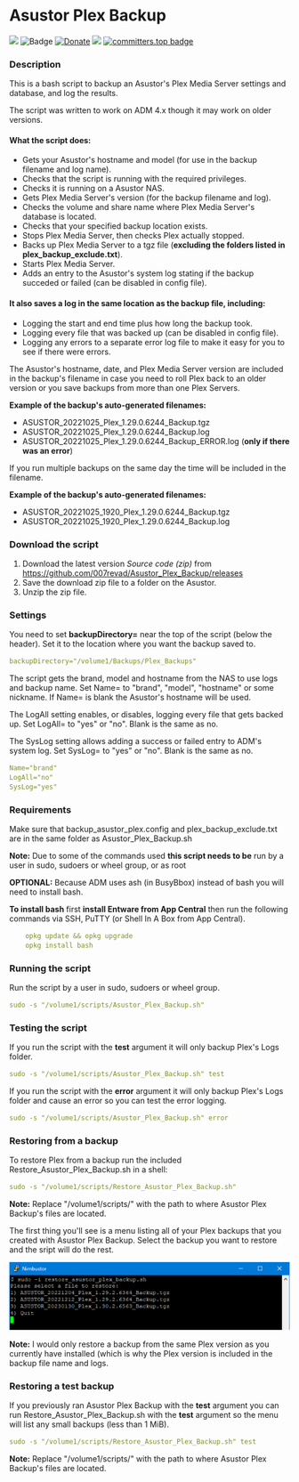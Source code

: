 # Asustor Plex Backup

<a href="https://github.com/007revad/Asustor_Plex_Backup/releases"><img src="https://img.shields.io/github/release/007revad/Asustor_Plex_Backup.svg"></a>
![Badge](https://hitscounter.dev/api/hit?url=https%3A%2F%2Fgithub.com%2F007revad%2FAsustor_Plex_Backup&label=Visitors&icon=github&color=%23198754&message=&style=flat&tz=Australia%2FSydney)
[![Donate](https://img.shields.io/badge/Donate-PayPal-green.svg)](https://www.paypal.com/paypalme/007revad)
[![](https://img.shields.io/static/v1?label=Sponsor&message=%E2%9D%A4&logo=GitHub&color=%23fe8e86)](https://github.com/sponsors/007revad)
[![committers.top badge](https://user-badge.committers.top/australia/007revad.svg)](https://user-badge.committers.top/australia/007revad)

### Description

This is a bash script to backup an Asustor's Plex Media Server settings and database, and log the results.

The script was written to work on ADM 4.x though it may work on older versions.

#### What the script does:

-   Gets your Asustor's hostname and model (for use in the backup filename and log name).
-   Checks that the script is running with the required privileges.
-   Checks it is running on a Asustor NAS.
-   Gets Plex Media Server's version (for the backup filename and log).
-   Checks the volume and share name where Plex Media Server's database is located.
-   Checks that your specified backup location exists.
-   Stops Plex Media Server, then checks Plex actually stopped.
-   Backs up Plex Media Server to a tgz file (**excluding the folders listed in plex_backup_exclude.txt**).
-   Starts Plex Media Server.
-   Adds an entry to the Asustor's system log stating if the backup succeded or failed (can be disabled in config file).

#### It also saves a log in the same location as the backup file, including:

-   Logging the start and end time plus how long the backup took.
-   Logging every file that was backed up (can be disabled in config file).
-   Logging any errors to a separate error log file to make it easy for you to see if there were errors.

The Asustor's hostname, date, and Plex Media Server version are included in the backup's filename in case you need to roll Plex back to an older version or you save backups from more than one Plex Servers.

**Example of the backup's auto-generated filenames:** 
-   ASUSTOR_20221025_Plex_1.29.0.6244_Backup.tgz
-   ASUSTOR_20221025_Plex_1.29.0.6244_Backup.log
-   ASUSTOR_20221025_Plex_1.29.0.6244_Backup_ERROR.log (**only if there was an error**)

If you run multiple backups on the same day the time will be included in the filename.

**Example of the backup's auto-generated filenames:** 
-   ASUSTOR_20221025_1920_Plex_1.29.0.6244_Backup.tgz
-   ASUSTOR_20221025_1920_Plex_1.29.0.6244_Backup.log

### Download the script

1. Download the latest version _Source code (zip)_ from https://github.com/007revad/Asustor_Plex_Backup/releases
2. Save the download zip file to a folder on the Asustor.
3. Unzip the zip file.

### Settings

You need to set **backupDirectory=** near the top of the script (below the header). Set it to the location where you want the backup saved to. 

```YAML
backupDirectory="/volume1/Backups/Plex_Backups"
```

The script gets the brand, model and hostname from the NAS to use logs and backup name.
Set Name= to "brand", "model", "hostname" or some nickname. If Name= is blank the Asustor's hostname will be used.

The LogAll setting enables, or disables, logging every file that gets backed up. Set LogAll= to "yes" or "no". Blank is the same as no.

The SysLog setting allows adding a success or failed entry to ADM's system log. Set SysLog= to "yes" or "no". Blank is the same as no.

```YAML
Name="brand"
LogAll="no"
SysLog="yes"
```

### Requirements

Make sure that backup_asustor_plex.config and plex_backup_exclude.txt are in the same folder as Asustor_Plex_Backup.sh

**Note:** Due to some of the commands used **this script needs to be** run by a user in sudo, sudoers or wheel group, or as root

**OPTIONAL:** 
Because ADM uses ash (in BusyBbox) instead of bash you will need to install bash.

**To install bash** first **install Entware from App Central** then run the following commands via SSH, PuTTY (or Shell In A Box from App Central).
```YAML
    opkg update && opkg upgrade
    opkg install bash
```

### Running the script

Run the script by a user in sudo, sudoers or wheel group.

```YAML
sudo -s "/volume1/scripts/Asustor_Plex_Backup.sh"
```

### Testing the script

If you run the script with the **test** argument it will only backup Plex's Logs folder.

```YAML
sudo -s "/volume1/scripts/Asustor_Plex_Backup.sh" test
```

If you run the script with the **error** argument it will only backup Plex's Logs folder and cause an error so you can test the error logging.

```YAML
sudo -s "/volume1/scripts/Asustor_Plex_Backup.sh" error
```

### Restoring from a backup

To restore Plex from a backup run the included Restore_Asustor_Plex_Backup.sh in a shell:

```YAML
sudo -s "/volume1/scripts/Restore_Asustor_Plex_Backup.sh"
```

**Note:** Replace "/volume1/scripts/" with the path to where Asustor Plex Backup's files are located.

The first thing you'll see is a menu listing all of your Plex backups that you created with Asustor Plex Backup. Select the backup you want to restore and the sript will do the rest.

<img src="images/restore.png">

**Note:** I would only restore a backup from the same Plex version as you currently have installed (which is why the Plex version is included in the backup file name and logs.

### Restoring a test backup

If you previously ran Asustor Plex Backup with the **test** argument you can run Restore_Asustor_Plex_Backup.sh with the **test** argument so the menu will list any small backups (less than 1 MiB).

```YAML
sudo -s "/volume1/scripts/Restore_Asustor_Plex_Backup.sh" test
```

**Note:** Replace "/volume1/scripts/" with the path to where Asustor Plex Backup's files are located.
